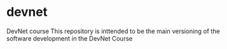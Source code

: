 # devnet
DevNet course
This repository is inttended to be the main versioning of the software development in the DevNet Course
